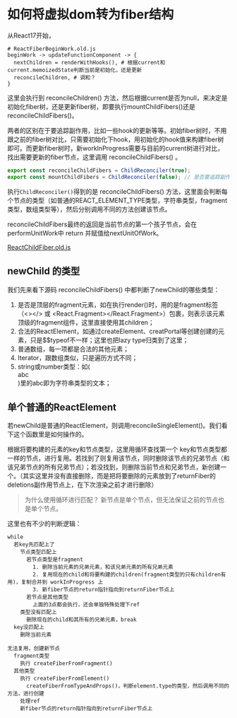 # 如何将虚拟dom转为fiber结构

从React17开始，

```shell
# ReactFiberBeginWork.old.js
beginWork -> updateFunctionComponent -> {
  nextChildren = renderWithHooks(), # 根据current和current.memoizedState判断当前是初始化，还是更新
  reconcileChildren, # 调和？
}
```

这里会执行到 reconcileChildren() 方法，然后根据current是否为null，来决定是初始化fiber树，还是更新fiber树，即要执行mountChildFibers()还是 reconcileChildFibers()。

两者的区别在于要追踪副作用，比如一些hook的更新等等。初始fiber树时，不用跟之前的fiber树对比，只需要初始化下hook，用初始化的hook值来构建fiber树即可。而更新fiber树时，新workInProgress需要与目前的current树进行对比，找出需要更新的fiber节点，这里调用 reconcileChildFibers() 。

```javascript
export const reconcileChildFibers = ChildReconciler(true);
export const mountChildFibers = ChildReconciler(false); // 是否要追踪副作用，初始化时不用追踪
```

执行`ChildReconciler()`得到的是 reconcileChildFibers() 方法，这里面会判断每个节点的类型（如普通的REACT_ELEMENT_TYPE类型，字符串类型，fragment类型，数组类型等），然后分别调用不同的方法创建该节点。

reconcileChildFibers最终的返回是当前节点的第一个孩子节点，会在performUnitWork中 return 并赋值给nextUnitOfWork。

[ReactChildFiber.old.js](packages/react-reconciler/src/ReactChildFiber.old.js)

## newChild 的类型

我们先来看下源码 reconcileChildFibers() 中都判断了newChild的哪些类型：

1. 是否是顶层的fragment元素，如在执行render()时，用的是fragment标签（<></> 或 <React.Fragment></React.Fragment>）包裹，则表示该元素顶级的fragment组件，这里直接使用其children；
2. 合法的ReactElement，如通过createElement、creatPortal等创建创建的元素，只是$$typeof不一样；这里也把lazy type归类到了这里；
3. 普通数组，每一项都是合法的其他元素；
4. Iterator，跟数组类似，只是遍历方式不同；
5. string或number类型：如(<div>abc</div>)里的abc即为字符串类型的文本；

## 单个普通的ReactElement

若newChild是普通的ReactElement，则调用reconcileSingleElement()。我们看下这个函数里是如何操作的。

根据将要构建的元素的key和节点类型，这里用循环查找第一个 key和节点类型都一样的节点，进行复用。若找到了则复用该节点，同时删除该节点的兄弟节点（和该兄弟节点的所有兄弟节点）；若没找到，则删除当前节点和兄弟节点，新创建一个。（其实这里并没有直接删除，而是把将要删除的元素放到了returnFiber的deletions副作用节点上，在下次渲染之前才进行删除）

> 为什么使用循环进行匹配？
> 新节点是单个节点，但无法保证之前的节点也是单个节点。

这里也有不少的判断逻辑：

```shell
while
  若key先匹配上了
    节点类型匹配上
      若节点类型是fragment
        1. 删除当前元素的兄弟元素，和该兄弟元素的所有兄弟元素
        2. 复用现在的child和将要构建的children(fragment类型的只有children有用)，复制合并到 workInProgress 上
        3. 新fiber节点的return指针指向到returnFiber节点上
      若节点是其他类型
        上面的3点都会执行，还会单独特殊处理下ref
    类型没有匹配上
      删除现在的child和其所有的兄弟元素，break
  key没匹配上
    删除当前元素

无法复用，创建新节点
  fragment类型
    执行 createFiberFromFragment()
  其他类型
    执行 createFiberFromElement()
      createFiberFromTypeAndProps()，判断element.type的类型，然后调用不同的方法，进行创建
    处理ref
    新fiber节点的return指针指向到returnFiber节点上
```
